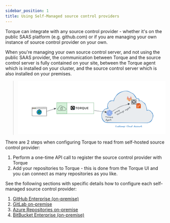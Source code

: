 ```yaml
---
sidebar_position: 1
title: Using Self-Managed source control providers
---
```


Torque can integrate with any source control provider - whether it's on the public SAAS platform (e.g. github.com) or if you are managing your own instance of source control provider on your own.

When you're managing your own source control server, and not using the public SAAS provider, the communication between Torque and the source control server is fully contained on your site, between the Torque agent which is installed on your cluster, and the source control server which is also installed on your premises.

> ![Locale Dropdown](/img/self-hosted-repos.png)

There are 2 steps when configuring Torque to read from self-hosted source control provider:

1. Perform a one-time API call to register the source control provider with Torque
2. Add your repositories to Torque - this is done from the Torque UI and you can connect as many repositories as you like.

See the following sections with specific details how to configure each self-managed source control provider:

1. [GitHub Enterprise (on-premise)](/admin-guide/source-control/self-hosted-repositories/self-managed-github.md)
2. [GitLab on-premise](/admin-guide/source-control/self-hosted-repositories/self-managed-gitlab.md)
3. [Azure Repositories on-premise](/admin-guide/source-control/self-hosted-repositories/self-managed-ado.md)
4. [BitBucket Enterprise (on-premise)](/admin-guide/source-control/self-hosted-repositories/self-managed-bitbucket.md)